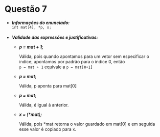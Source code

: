 # Questão 7
<ul>
    <li><strong><em>Informações do enunciado:</em></strong></li>
      <code>int mat[4], *p, x;</code>
    <br>
    <br>
    <li><strong><em>Validade das expressões e justificativas:</em></strong></li>
      <ul>
        <li><strong><em>p = mat + 1;</em></strong></li>
            <p>Válida, pois quando apontamos para um vetor sem especificar o índice, apontamos por padrão para o índice 0, então<br> <code>p = mat + 1</code> equivale a <code>p = mat[0+1]</code></p>
        <li><strong><em>p = mat;</em></strong></li>
            <p>Válida, p aponta para mat[0]</p>
        <li><strong><em>p = mat;</em></strong></li>
            <p>Válida, é igual à anterior.</p>
        <li><strong><em>x = (*mat);</em></strong></li>
            <p>Válida, pois *mat retorna o valor guardado em mat[0] e em seguida esse valor é copiado para x.</p>
      </ul>
</ul>
